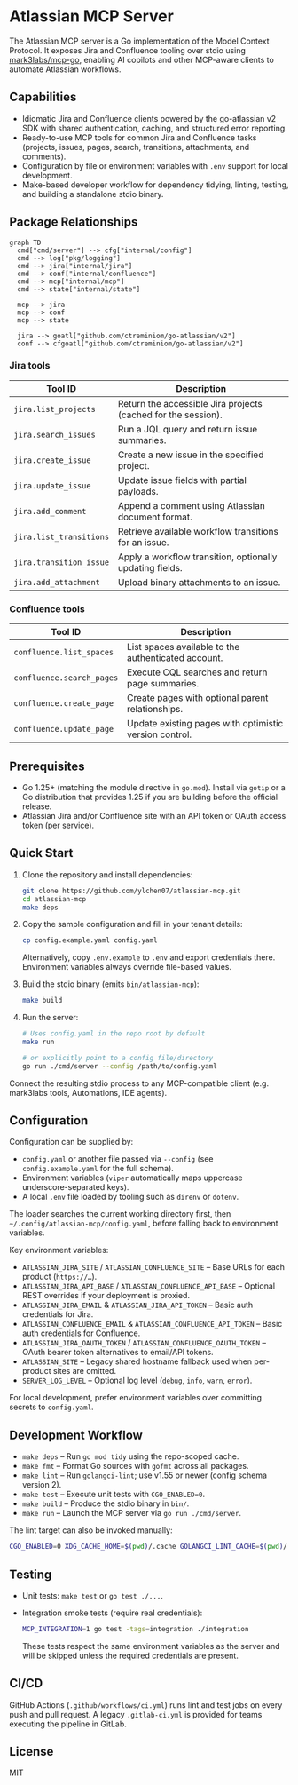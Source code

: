 # Atlassian MCP Server

The Atlassian MCP server is a Go implementation of the Model Context Protocol. It exposes Jira and Confluence tooling over stdio using [mark3labs/mcp-go](https://github.com/mark3labs/mcp-go), enabling AI copilots and other MCP-aware clients to automate Atlassian workflows.

## Capabilities

- Idiomatic Jira and Confluence clients powered by the go-atlassian v2 SDK with shared authentication, caching, and structured error reporting.
- Ready-to-use MCP tools for common Jira and Confluence tasks (projects, issues, pages, search, transitions, attachments, and comments).
- Configuration by file or environment variables with `.env` support for local development.
- Make-based developer workflow for dependency tidying, linting, testing, and building a standalone stdio binary.

## Package Relationships

```mermaid
graph TD
  cmd["cmd/server"] --> cfg["internal/config"]
  cmd --> log["pkg/logging"]
  cmd --> jira["internal/jira"]
  cmd --> conf["internal/confluence"]
  cmd --> mcp["internal/mcp"]
  cmd --> state["internal/state"]

  mcp --> jira
  mcp --> conf
  mcp --> state

  jira --> goatl["github.com/ctreminiom/go-atlassian/v2"]
  conf --> cfgoatl["github.com/ctreminiom/go-atlassian/v2"]
```

### Jira tools

| Tool ID                 | Description                                                   |
| ----------------------- | ------------------------------------------------------------- |
| `jira.list_projects`    | Return the accessible Jira projects (cached for the session). |
| `jira.search_issues`    | Run a JQL query and return issue summaries.                   |
| `jira.create_issue`     | Create a new issue in the specified project.                  |
| `jira.update_issue`     | Update issue fields with partial payloads.                    |
| `jira.add_comment`      | Append a comment using Atlassian document format.             |
| `jira.list_transitions` | Retrieve available workflow transitions for an issue.         |
| `jira.transition_issue` | Apply a workflow transition, optionally updating fields.      |
| `jira.add_attachment`   | Upload binary attachments to an issue.                        |

### Confluence tools

| Tool ID                   | Description                                            |
| ------------------------- | ------------------------------------------------------ |
| `confluence.list_spaces`  | List spaces available to the authenticated account.    |
| `confluence.search_pages` | Execute CQL searches and return page summaries.        |
| `confluence.create_page`  | Create pages with optional parent relationships.       |
| `confluence.update_page`  | Update existing pages with optimistic version control. |

## Prerequisites

- Go 1.25+ (matching the module directive in `go.mod`). Install via `gotip` or a Go distribution that provides 1.25 if you are building before the official release.
- Atlassian Jira and/or Confluence site with an API token or OAuth access token (per service).

## Quick Start

1. Clone the repository and install dependencies:

   ```bash
   git clone https://github.com/ylchen07/atlassian-mcp.git
   cd atlassian-mcp
   make deps
   ```

2. Copy the sample configuration and fill in your tenant details:

   ```bash
   cp config.example.yaml config.yaml
   ```

   Alternatively, copy `.env.example` to `.env` and export credentials there. Environment variables always override file-based values.

3. Build the stdio binary (emits `bin/atlassian-mcp`):

   ```bash
   make build
   ```

4. Run the server:

   ```bash
   # Uses config.yaml in the repo root by default
   make run

   # or explicitly point to a config file/directory
   go run ./cmd/server --config /path/to/config.yaml
   ```

Connect the resulting stdio process to any MCP-compatible client (e.g. mark3labs tools, Automations, IDE agents).

## Configuration

Configuration can be supplied by:

- `config.yaml` or another file passed via `--config` (see `config.example.yaml` for the full schema).
- Environment variables (`viper` automatically maps uppercase underscore-separated keys).
- A local `.env` file loaded by tooling such as `direnv` or `dotenv`.

The loader searches the current working directory first, then `~/.config/atlassian-mcp/config.yaml`, before falling back to environment variables.

Key environment variables:

- `ATLASSIAN_JIRA_SITE` / `ATLASSIAN_CONFLUENCE_SITE` – Base URLs for each product (`https://…`).
- `ATLASSIAN_JIRA_API_BASE` / `ATLASSIAN_CONFLUENCE_API_BASE` – Optional REST overrides if your deployment is proxied.
- `ATLASSIAN_JIRA_EMAIL` & `ATLASSIAN_JIRA_API_TOKEN` – Basic auth credentials for Jira.
- `ATLASSIAN_CONFLUENCE_EMAIL` & `ATLASSIAN_CONFLUENCE_API_TOKEN` – Basic auth credentials for Confluence.
- `ATLASSIAN_JIRA_OAUTH_TOKEN` / `ATLASSIAN_CONFLUENCE_OAUTH_TOKEN` – OAuth bearer token alternatives to email/API tokens.
- `ATLASSIAN_SITE` – Legacy shared hostname fallback used when per-product sites are omitted.
- `SERVER_LOG_LEVEL` – Optional log level (`debug`, `info`, `warn`, `error`).

For local development, prefer environment variables over committing secrets to `config.yaml`.

## Development Workflow

- `make deps` – Run `go mod tidy` using the repo-scoped cache.
- `make fmt` – Format Go sources with `gofmt` across all packages.
- `make lint` – Run `golangci-lint`; use v1.55 or newer (config schema version 2).
- `make test` – Execute unit tests with `CGO_ENABLED=0`.
- `make build` – Produce the stdio binary in `bin/`.
- `make run` – Launch the MCP server via `go run ./cmd/server`.

The lint target can also be invoked manually:

```bash
CGO_ENABLED=0 XDG_CACHE_HOME=$(pwd)/.cache GOLANGCI_LINT_CACHE=$(pwd)/.cache/golangci golangci-lint run ./...
```

## Testing

- Unit tests: `make test` or `go test ./...`.
- Integration smoke tests (require real credentials):

  ```bash
  MCP_INTEGRATION=1 go test -tags=integration ./integration
  ```

  These tests respect the same environment variables as the server and will be skipped unless the required credentials are present.

## CI/CD

GitHub Actions (`.github/workflows/ci.yml`) runs lint and test jobs on every push and pull request. A legacy `.gitlab-ci.yml` is provided for teams executing the pipeline in GitLab.

## License

MIT
